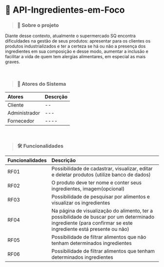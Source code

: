 # 🛒 API-Ingredientes-em-Foco 

> ### 💬 Sobre o projeto

Diante desse contexto, atualmente o supermercado SQ encontra dificuldades na gestão de
seus produtos: apresentar para os clientes os produtos industrializados e ter a certeza se há
ou não a presença dos ingredientes em sua composição e desse modo, aumentar a inclusão
e facilitar a vida de quem tem alergias alimentares, em especial as mais graves.

<br/>

> ### 👥 Atores do Sistema
Atores | Descrção
:--- | :--- 
Cliente | -- 
Administrador |---
Fornecedor |----

<br/>

> ### 🛠 Funcionalidades
Funcionalidades | Descrição
:--- | :---
RF01 | Possibilidade de cadastrar, visualizar, editar e deletar produtos (utilize banco de dados)
RF02 | O produto deve ter nome e conter seus ingredientes, imagem(opcional)
RF03 | Possibilidade de pesquisar por alimentos e visualizar os ingredientes
RF04 | Na página de visualização do alimento, ter a possibilidade de buscar por um determinado ingrediente (para confirmar se este ingrediente está presente ou não)
RF05 | Possibilidade de filtrar alimentos que não tenham determinados ingredientes
RF06 | Possibilidade de filtrar alimentos que tenham determinados ingredientes
